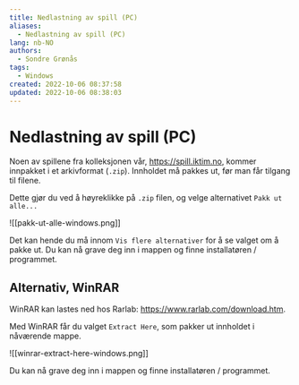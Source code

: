 ```yaml
---
title: Nedlastning av spill (PC)
aliases: 
  - Nedlastning av spill (PC)
lang: nb-NO
authors:
  - Sondre Grønås
tags:
  - Windows
created: 2022-10-06 08:37:58
updated: 2022-10-06 08:38:03
---
```

# Nedlastning av spill (PC)
Noen av spillene fra kolleksjonen vår, https://spill.iktim.no, kommer innpakket i et arkivformat (`.zip`). Innholdet må pakkes ut, før man får tilgang til filene.

Dette gjør du ved å høyreklikke på `.zip` filen, og velge alternativet `Pakk ut alle...`

![[pakk-ut-alle-windows.png]]

Det kan hende du må innom `Vis flere alternativer` for å se valget om å pakke ut. Du kan nå grave deg inn i mappen og finne installatøren / programmet.

## Alternativ, WinRAR
WinRAR kan lastes ned hos Rarlab: https://www.rarlab.com/download.htm. 

Med WinRAR får du valget `Extract Here`, som pakker ut innholdet i nåværende mappe.

![[winrar-extract-here-windows.png]]

Du kan nå grave deg inn i mappen og finne installatøren / programmet.